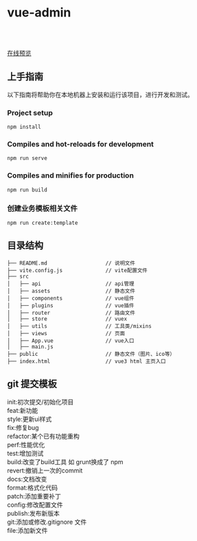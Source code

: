 # vue-admin
</br>
</br>

[在线预览](https://shnhz.github.io/vue-admin)

## 上手指南
以下指南将帮助你在本地机器上安装和运行该项目，进行开发和测试。
### Project setup
```
npm install
```
### Compiles and hot-reloads for development
```
npm run serve
```
### Compiles and minifies for production
```
npm run build
```
### 创建业务模板相关文件
```
npm run create:template
```


## 目录结构
```
├── README.md                   // 说明文件
├── vite.config.js              // vite配置文件                
├── src
│   ├── api                     // api管理
│   ├── assets                  // 静态文件       
│   ├── components              // vue组件           
│   ├── plugins                 // vue插件          
│   ├── router                  // 路由文件        
│   ├── store                   // vuex      
│   ├── utils                   // 工具类/mixins     
│   ├── views                   // 页面
│   ├── App.vue                 // vue入口
│   ├── main.js   
├── public                      // 静态文件（图片、ico等）
├── index.html                  // vue3 html 主页入口
```

## git 提交模板
init:初次提交/初始化项目  
feat:新功能  
style:更新ui样式  
fix:修复bug  
refactor:某个已有功能重构  
perf:性能优化  
test:增加测试  
build:改变了build工具 如 grunt换成了 npm  
revert:撤销上一次的commit  
docs:文档改变  
format:格式化代码  
patch:添加重要补丁  
config:修改配置文件  
publish:发布新版本  
git:添加或修改.gitignore 文件  
file:添加新文件